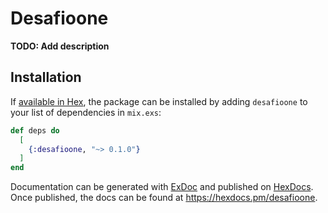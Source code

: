 # Desafioone

**TODO: Add description**

## Installation

If [available in Hex](https://hex.pm/docs/publish), the package can be installed
by adding `desafioone` to your list of dependencies in `mix.exs`:

```elixir
def deps do
  [
    {:desafioone, "~> 0.1.0"}
  ]
end
```

Documentation can be generated with [ExDoc](https://github.com/elixir-lang/ex_doc)
and published on [HexDocs](https://hexdocs.pm). Once published, the docs can
be found at <https://hexdocs.pm/desafioone>.

